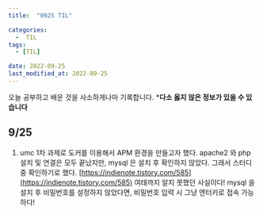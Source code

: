 ```yaml
---
title:  "0925 TIL" 

categories:
  -  TIL
tags:
  - [TIL]

date: 2022-09-25
last_modified_at: 2022-09-25
---
```


오늘 공부하고 배운 것을 사소하게나마 기록합니다. 
***다소 옳지 않은 정보가 있을 수 있습니다**

## 9/25

1. umc 1차 과제로 도커를 이용해서 APM 환경을 만들고자 했다. apache2 와 php 설치 및 연결은 모두 끝났지만, mysql 은 설치 후 확인하지 않았다. 그래서 스터디 중 확인하기로 했다. 
[https://indienote.tistory.com/585](https://indienote.tistory.com/585)
여태까지 알지 못했던 사실이다! mysql 을 설치 후 비밀번호를 설정하지 않았다면, 비밀번호 입력 시 그냥 엔터키로 접속 가능하다!